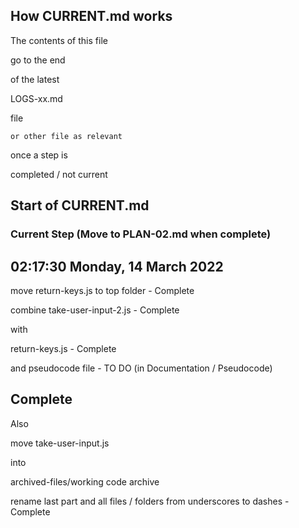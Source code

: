 ## How CURRENT.md works

The contents of this file

go to the end

of the latest 

LOGS-xx.md

file

    or other file as relevant

once a step is 

completed / not current

## Start of CURRENT.md

### Current Step (Move to PLAN-02.md when complete)

## 02:17:30 Monday, 14 March 2022

move return-keys.js to top folder - Complete

combine take-user-input-2.js        - Complete

with

return-keys.js                    - Complete

and pseudocode file             - TO DO
(in Documentation / Pseudocode)



## Complete
Also 

move 
take-user-input.js

into 

archived-files/working code archive


rename last part and all files / folders from underscores to dashes - Complete